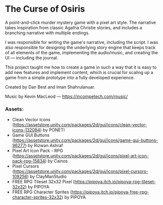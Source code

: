 # The Curse of Osiris

A point-and-click murder mystery game with a pixel art style. The narrative takes inspiration from classic Agatha Christie stories, and includes a branching narrative with multiple endings.

I was responsible for writing the game's narrative, including the script. I was also responsible for designing the underlying story engine that keeps track of all elements of the game, implementing the audio/music, and creating the UI — including the journal.

This project taught me how to create a game in such a way that it is easy to add new features and implement content, which is crucial for scaling up a game from a simple prototype into a fully developed experience.

Created by Dan Best and Iman Shahrulanuar.

Music by Kevin MacLeod — https://incompetech.com/music/

### Assets:

- Clean Vector Icons (https://assetstore.unity.com/packages/2d/gui/icons/clean-vector-icons-132084) by PONETI
- Game GUI Buttons (https://assetstore.unity.com/packages/2d/gui/icons/game-gui-buttons-96277) by Rizwan Ashraf
- Pixel Art Icon Pack - RPG (https://assetstore.unity.com/packages/2d/gui/icons/pixel-art-icon-pack-rpg-15834) by Cainos
- Pixel Cursors (https://assetstore.unity.com/packages/2d/gui/icons/pixel-cursors-109256) by ClayManStudio
- FREE RPG Tileset 32x32 Pixel (https://pipoya.itch.io/pipoya-rpg-tileset-32x32) by PIPOYA
- FREE RPG Character Sprites (https://pipoya.itch.io/pipoya-free-rpg-character-sprites-32x32) by PIPOYA
